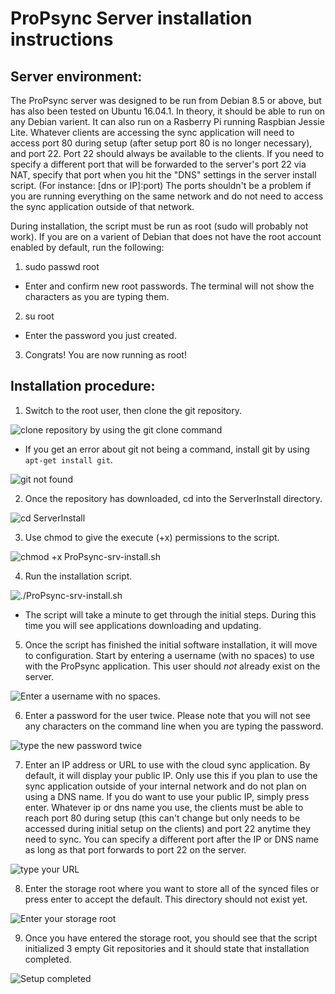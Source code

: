 # ProPsync Server installation instructions


## Server environment:
The ProPsync server was designed to be run from Debian 8.5 or above, but has also been tested on Ubuntu 16.04.1.  In theory, it should be able to run on any Debian varient.  It can also run on a Rasberry Pi running Raspbian Jessie Lite.
Whatever clients are accessing the sync application will need to access port 80 during setup (after setup port 80 is no longer necessary), and port 22.  Port 22 should always be available to the clients.  If you need to specify a different port that will be forwarded to the server's port 22 via NAT, specify that port when you hit the "DNS" settings in the server install script.  (For instance: [dns or IP]:port)
The ports shouldn't be a problem if you are running everything on the same network and do not need to access the sync application outside of that network.

During installation, the script must be run as root (sudo will probably not work).  If you are on a varient of Debian that does not have the root account enabled by default, run the following:
1. sudo passwd root
  - Enter and confirm new root passwords.  The terminal will not show the characters as you are typing them.
2. su root
  - Enter the password you just created.
3. Congrats!  You are now running as root!


## Installation procedure:

1. Switch to the root user, then clone the git repository.

![clone repository by using the git clone command](https://downloads.semrauconsulting.com/propsync/readme-images/srvinstall/1-clone_repo.png "git clone example")
  - If you get an error about git not being a command, install git by using `apt-get install git`.
  
  ![](https://downloads.semrauconsulting.com/propsync/readme-images/srvinstall/1.5-install_git.png "git not found")

2. Once the repository has downloaded, cd into the ServerInstall directory.

![cd ServerInstall](https://downloads.semrauconsulting.com/propsync/readme-images/srvinstall/2-cd_to_ServerInstall.png "cd example")

3. Use chmod to give the execute (+x) permissions to the script.

![chmod +x ProPsync-srv-install.sh](https://downloads.semrauconsulting.com/propsync/readme-images/srvinstall/3-allow_execute.png "Use chmod to grant execute permissions")

4. Run the installation script.

![./ProPsync-srv-install.sh](https://downloads.semrauconsulting.com/propsync/readme-images/srvinstall/4-run_script.png "Run the script using ./")

  - The script will take a minute to get through the initial steps.  During this time you will see applications downloading and updating.
  
5. Once the script has finished the initial software installation, it will move to configuration.  Start by entering a username (with no spaces) to use with the ProPsync application.  This user should *not* already exist on the server.

![Enter a username with no spaces.](https://downloads.semrauconsulting.com/propsync/readme-images/srvinstall/5-Enter_user.png "Example of username")

6. Enter a password for the user twice.  Please note that you will not see any characters on the command line when you are typing the password.

![type the new password twice](https://downloads.semrauconsulting.com/propsync/readme-images/srvinstall/6-confirm_passwords.png "Example of password prompt")

7. Enter an IP address or URL to use with the cloud sync application.  By default, it will display your public IP.  Only use this if you plan to use the sync application outside of your internal network and do not plan on using a DNS name.  If you do want to use your public IP, simply press enter.  Whatever ip or dns name you use, the clients must be able to reach port 80 during setup (this can't change but only needs to be accessed during initial setup on the clients) and port 22 anytime they need to sync.  You can specify a different port after the IP or DNS name as long as that port forwards to port 22 on the server.

![type your URL](https://downloads.semrauconsulting.com/propsync/readme-images/srvinstall/7-enter_url.png "Example of url prompt")

8. Enter the storage root where you want to store all of the synced files or press enter to accept the default.  This directory should not exist yet.

![Enter your storage root](https://downloads.semrauconsulting.com/propsync/readme-images/srvinstall/8-select_directory.png "Example of storage prompt")

9. Once you have entered the storage root, you should see that the script initialized 3 empty Git repositories and it should state that installation completed.

![Setup completed](https://downloads.semrauconsulting.com/propsync/readme-images/srvinstall/9-confirmation_of_completion.png "Example of completion confirmation")